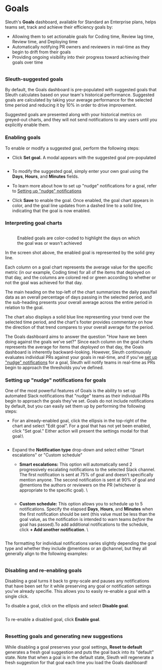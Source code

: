 # Goals

Sleuth's **Goals** dashboard, available for Standard an Enterprise plans, helps teams set, track and achieve their efficiency goals by:

* Allowing them to set actionable goals for Coding time, Review lag time, Review time, and Deploying time
* Automatically notifying PR owners and reviewers in real-time as they begin to drift from their goals
* Providing ongoing visibility into their progress toward achieving their goals over time

<figure><img src=".gitbook/assets/image (77).png" alt=""><figcaption></figcaption></figure>

### Sleuth-suggested goals

By default, the Goals dashboard is pre-populated with suggested goals that Sleuth calculates based on your team's historical performance. Suggested goals are calculated by taking your average performance for the selected time period and reducing it by 10% in order to drive improvement. &#x20;

Suggested goals are presented along with your historical metrics on greyed-out charts, and they will not send notifications to any users until you explicitly enable them.

### Enabling goals

To enable or modify a suggested goal, perform the following steps:

*   Click **Set goal.** A modal appears with the suggested goal pre-populated &#x20;

    <figure><img src=".gitbook/assets/image (80).png" alt=""><figcaption></figcaption></figure>
* To modify the suggested goal, simply enter your own goal using the **Days**, **Hours**, and **Minutes** fields.
* To learn more about how to set up "nudge" notifications for a goal, refer to [Setting up "nudge" notifications](goals.md#setting-up-nudge-notifications-for-goals)
* Click **Save** to enable the goal. Once enabled, the goal chart appears in color, and the goal line updates from a dashed line to a solid line, indicating that the goal is now enabled.

### Interpreting goal charts

<figure><img src=".gitbook/assets/image (21).png" alt=""><figcaption><p>Enabled goals are color-coded to highlight the days on which the goal was or wasn't achieved</p></figcaption></figure>

In the screen shot above, the enabled goal is represented by the solid grey line.&#x20;

Each column on a goal chart represents the average value for the specific metric (in our example, Coding time) for all of the items that deployed on that day, and the columns are colored red or green according to whether or not the goal was achieved for that day.&#x20;

The main heading on the top-left of the chart summarizes the daily pass/fail data as an overall percentage of days passing in the selected period, and the sub-heading presents your overall average across the entire period in relation to the goal.

The chart also displays a solid blue line representing your trend over the selected time period, and the chart's footer provides commentary on how the direction of that trend compares to your overall average for the period.&#x20;

The Goals dashboard aims to answer the question "How have we been doing against the goals we've set?" Since each column on the goal charts represents the average for items that _deployed_ on that day, the Goals dashboard is inherently backward-looking. However, Sleuth continuously evaluates individual PRs against your goals in real-time, and if you've [set up "nudge" notifications](goals.md#setting-up-nudge-notifications-for-goals) for a goal, Sleuth will notify teams in real-time as PRs begin to approach the thresholds you've defined.&#x20;

### Setting up "nudge" notifications for goals

One of the most powerful features of Goals is the ability to set up automated Slack notifications that "nudge" teams as their individual PRs begin to approach the goals they've set. Goals do not include notifications by default, but you can easily set them up by performing the following steps:

*   For an already-enabled goal, click the ellipsis in the top-right of the chart and select "Edit goal". For a goal that has not yet been enabled, click "Set goal." Either action will present the settings modal for that goal:\


    <figure><img src=".gitbook/assets/image (83).png" alt=""><figcaption></figcaption></figure>
* Expand the **Notification type** drop-down and select either "Smart escalations" or "Custom schedule"
  *   **Smart escalations:** This option will automatically send 2 progressively escalating notifications to the selected Slack channel. The first notification is sent at 75% of goal and doesn't specifically mention anyone. The second notification is sent at 90% of goal and @mentions the authors or reviewers on the PR (whichever is appropriate to the specific goal). \


      <figure><img src=".gitbook/assets/image (84).png" alt=""><figcaption></figcaption></figure>
  *   **Custom schedule:** This option allows you to schedule up to 5 notifications. Specify the elapsed **Days**, **Hours**, and **Minutes** when the first notification should be sent (this value must be less than the goal value, as the notification is intended to warn teams _before_ the goal has passed).To add additional notifications to the schedule, click **+ Add another notification**. \


      <figure><img src=".gitbook/assets/image (23).png" alt=""><figcaption></figcaption></figure>

The formatting for individual notifications varies slightly depending the goal type and whether they include @mentions or an @channel, but they all generally align to the following examples:

<figure><img src=".gitbook/assets/image (24).png" alt=""><figcaption></figcaption></figure>

### Disabling and re-enabling goals

Disabling a goal turns it back to grey-scale and pauses any notifications that have been set for it while preserving any goal or notification settings you've already specifie. This allows you to easily re-enable a goal with a single click.&#x20;

To disable a goal, click on the ellipsis and select **Disable goal**.

<figure><img src=".gitbook/assets/image (20).png" alt=""><figcaption></figcaption></figure>

To re-enable a disabled goal, click **Enable goal**.

<figure><img src=".gitbook/assets/image (16).png" alt=""><figcaption></figcaption></figure>

### Resetting goals and generating new suggestions

While disabling a goal preserves your goal settings, **Reset to default** generates a fresh goal suggestion and puts the goal back into its "default" state. Note that when a goal is in the default state, Sleuth will regenerate a fresh suggestion for that goal each time you load the Goals dashboard!
